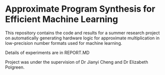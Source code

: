 # Approximate Program Synthesis for Efficient Machine Learning

This repository contains the code and results for a summer research project on automatically generating hardware logic for approximate multiplication in low-precision number formats used for machine learning.

Details of experiments are in REPORT.MD


Project was under the supervision of Dr Jianyi Cheng and Dr Elizabeth Polgreen.

